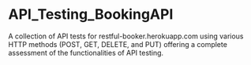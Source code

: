 # API_Testing_BookingAPI
A collection of API tests for restful-booker.herokuapp.com using various HTTP methods (POST, GET, DELETE, and PUT) offering a complete assessment of the functionalities of API testing.
